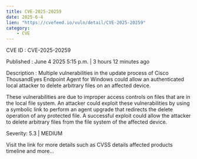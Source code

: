 ```yaml
---
title: CVE-2025-20259
date: 2025-6-4
lien: "https://cvefeed.io/vuln/detail/CVE-2025-20259"
category:
    - CVE
---
```


CVE ID : CVE-2025-20259

Published :  June 4
2025
5:15 p.m. | 3 hours
12 minutes ago

Description : Multiple vulnerabilities in the update process of Cisco ThousandEyes Endpoint Agent for Windows could allow an authenticated
local attacker to delete arbitrary files on an affected device.

These vulnerabilities are due to improper access controls on files that are in the local file system. An attacker could exploit these vulnerabilities by using a symbolic link to perform an agent upgrade that redirects the delete operation of any protected file. A successful exploit could allow the attacker to delete arbitrary files from the file system of the affected device.

Severity: 5.3 | MEDIUM

Visit the link for more details
such as CVSS details
affected products
timeline
and more...
